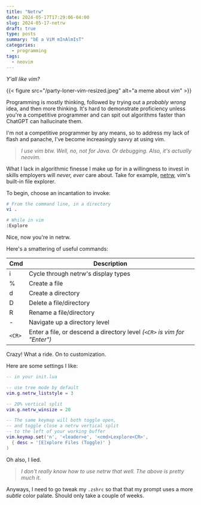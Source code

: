 ```yaml
---
title: "Netrw"
date: 2024-05-17T17:29:06-04:00
slug: 2024-05-17-netrw
draft: true
type: posts
summary: "bE a ViM mInAlmIsT"
categories:
  - programming
tags:
  - neovim
---
```


_Y'all like vim?_

{{< figure src="/party-loner-vim-resized.jpeg" alt="a meme about vim" >}}

Programming is mostly thinking, followed by trying out a _probably wrong_ idea, and then more thinking. It's hard to demonstrate proficiency unless you're a competitive programmer and can spit out algorithms faster than ChatGPT can hallucinate them.

I'm not a competitive programmer by any means, so to address my lack of flash and panache, I've become increasingly savvy at using vim.

> _I use vim btw. Well, no, not for Java. Or debugging. Also, it's actually neovim._

What I lack in algorithmic finesse I make up for in a willingness to invest in skills employers will _never, ever_ care about. Take for example, [netrw](https://vimdoc.sourceforge.net/htmldoc/usr_22.html#22.1), vim's built-in file explorer.

To begin, choose an incantation to invoke:

```sh
# From the command line, in a directory
vi .

# While in vim
:Explore
```

Nice, now you're in netrw.

Here's a smattering of useful commands:

| Cmd    | Description                                                              |
| ------ | ------------------------------------------------------------------------ |
| i      | Cycle through netrw's display types                                      |
| %      | Create a file                                                            |
| d      | Create a directory                                                       |
| D      | Delete a file/directory                                                  |
| R      | Rename a file/directory                                                  |
| -      | Navigate up a directory level                                            |
| `<CR>` | Enter a file, or descend a directory level _(`<CR>` is vim for "Enter")_ |

Crazy! What a ride. On to customization.

Here are some settings I like:

```lua
-- in your init.lua

-- use tree mode by default
vim.g.netrw_liststyle = 3

-- 20% vertical split
vim.g.netrw_winsize = 20

-- The same keymap will both toggle open,
-- and toggle close a netrw vertical split
-- to the left of your working buffer
vim.keymap.set('n', '<leader>e', '<cmd>Lexplore<CR>',
  { desc = '[E]xplore Files (Toggle)' }
)
```

Oh also, I lied.

> _I don't really know how to use netrw that well. The above is pretty much it._

Anyways, I need to go tweak my `.zshrc` so that that my prompt uses a more _subtle_ color palate. Should only take a couple of weeks.
